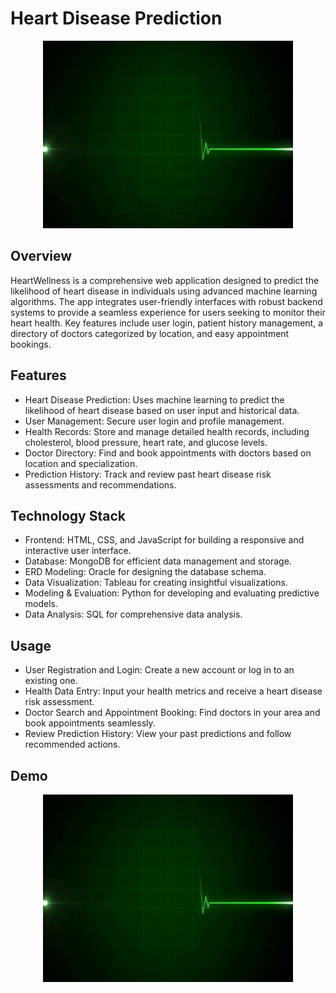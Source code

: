 

# Heart Disease Prediction

<div align="center">
<img src="templates/images/QVGh.gif" alt="Heart with ECG" width="400" height="300">
</div>

## Overview

HeartWellness is a comprehensive web application designed to predict the likelihood of heart disease in individuals using advanced machine learning algorithms. The app integrates user-friendly interfaces with robust backend systems to provide a seamless experience for users seeking to monitor their heart health. Key features include user login, patient history management, a directory of doctors categorized by location, and easy appointment bookings.

## Features

* Heart Disease Prediction: Uses machine learning to predict the likelihood of heart disease based on user input and historical data.
* User Management: Secure user login and profile management.
* Health Records: Store and manage detailed health records, including cholesterol, blood pressure, heart rate, and glucose levels.
* Doctor Directory: Find and book appointments with doctors based on location and specialization.
* Prediction History: Track and review past heart disease risk assessments and recommendations.

## Technology Stack
* Frontend: HTML, CSS, and JavaScript for building a responsive and interactive user interface.
* Database: MongoDB for efficient data management and storage.
* ERD Modeling: Oracle for designing the database schema.
* Data Visualization: Tableau for creating insightful visualizations.
* Modeling & Evaluation: Python for developing and evaluating predictive models.
* Data Analysis: SQL for comprehensive data analysis.

## Usage
* User Registration and Login: Create a new account or log in to an existing one.
* Health Data Entry: Input your health metrics and receive a heart disease risk assessment.
* Doctor Search and Appointment Booking: Find doctors in your area and book appointments seamlessly.
* Review Prediction History: View your past predictions and follow recommended actions.

## Demo
<div align="center">
<img src="templates/images/QVGh.gif" alt="Heart with ECG" width="400" height="300">
</div>

